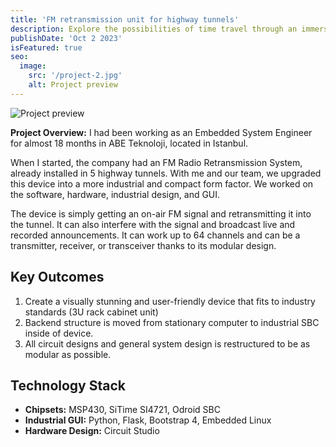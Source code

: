 ```yaml
---
title: 'FM retransmission unit for highway tunnels'
description: Explore the possibilities of time travel through an immersive website for a fictional travel agency, complete with dynamic destination timelines and interactive historical events.
publishDate: 'Oct 2 2023'
isFeatured: true
seo:
  image:
    src: '/project-2.jpg'
    alt: Project preview
---
```


![Project preview](/project-2.jpg)

**Project Overview:**
I had been working as an Embedded System Engineer for almost 18 months in ABE Teknoloji, located in Istanbul.

When I started, the company had an FM Radio Retransmission System, already installed in 5 highway tunnels. With me and our team, we upgraded this device into a more industrial and compact form factor. We worked on the software, hardware, industrial design, and GUI.

The device is simply getting an on-air FM signal and retransmitting it into the tunnel. It can also interfere with the signal and broadcast live and recorded announcements. It can work up to 64 channels and can be a transmitter, receiver, or transceiver thanks to its modular design.

## Key Outcomes

1. Create a visually stunning and user-friendly device that fits to industry standards (3U rack cabinet unit)
2. Backend structure is moved from stationary computer to industrial SBC inside of device.
3. All circuit designs and general system design is restructured to be as modular as possible.

## Technology Stack

- **Chipsets:** MSP430, SiTime SI4721, Odroid SBC
- **Industrial GUI:** Python, Flask, Bootstrap 4, Embedded Linux
- **Hardware Design:** Circuit Studio
